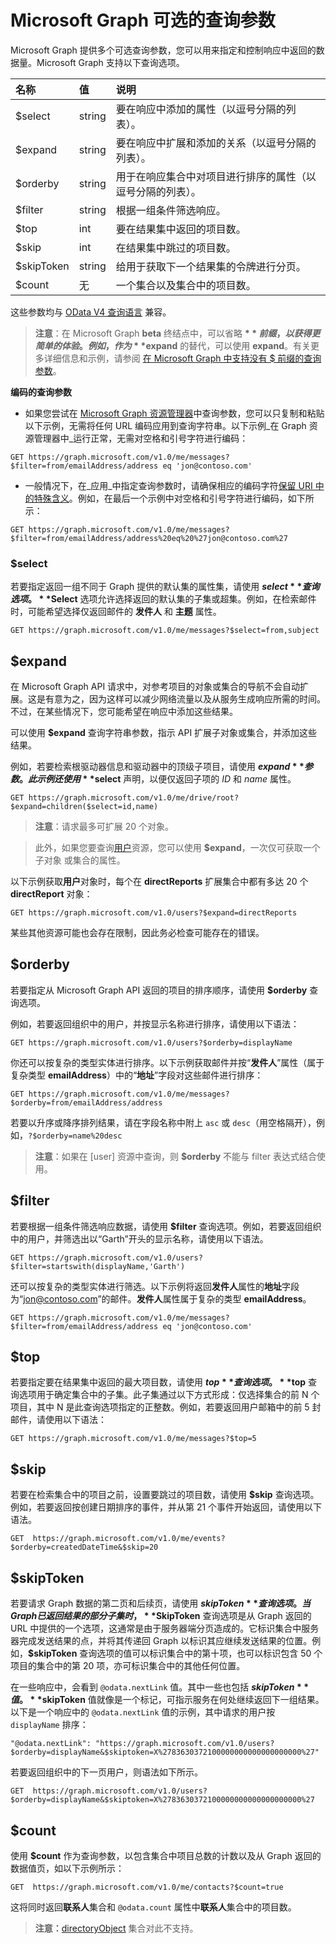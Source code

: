 # <a name="microsoft-graph-optional-query-parameters"></a>Microsoft Graph 可选的查询参数
Microsoft Graph 提供多个可选查询参数，您可以用来指定和控制响应中返回的数据量。Microsoft Graph 支持以下查询选项。 

|名称|值|说明|
|:---------------|:--------|:-------|
|$select|string|要在响应中添加的属性（以逗号分隔的列表）。|
|$expand|string|要在响应中扩展和添加的关系（以逗号分隔的列表）。  |
|$orderby|string|用于在响应集合中对项目进行排序的属性（以逗号分隔的列表）。|
|$filter|string|根据一组条件筛选响应。|
|$top|int|要在结果集中返回的项目数。|
|$skip|int|在结果集中跳过的项目数。|
|$skipToken|string|给用于获取下一个结果集的令牌进行分页。|
|$count|无|一个集合以及集合中的项目数。|

这些参数均与 [OData V4 查询语言](http://docs.oasis-open.org/odata/odata/v4.0/errata03/os/complete/part2-url-conventions/odata-v4.0-errata03-os-part2-url-conventions-complete.html#_Toc453752356) 兼容。

>  **注意**：在 Microsoft Graph **beta** 终结点中，可以省略 **$** 前缀，以获得更简单的体验。例如，作为 **$expand** 的替代，可以使用 **expand**。有关更多详细信息和示例，请参阅 [在 Microsoft Graph 中支持没有 $ 前缀的查询参数](http://dev.office.com/queryparametersinMicrosoftGraph)。  

**编码的查询参数**

- 如果您尝试在 [Microsoft Graph 资源管理器](https://graph.microsoft.io/en-us/graph-explorer#)中查询参数，您可以只复制和粘贴以下示例，无需将任何 URL 编码应用到查询字符串。以下示例_在 Graph 资源管理器中_运行正常，无需对空格和引号字符进行编码：
```http
GET https://graph.microsoft.com/v1.0/me/messages?$filter=from/emailAddress/address eq 'jon@contoso.com'
``` 
- 一般情况下，在_应用_中指定查询参数时，请确保相应的编码字符[保留 URI 中的特殊含义](https://tools.ietf.org/html/rfc3986#section-2.2)。例如，在最后一个示例中对空格和引号字符进行编码，如下所示：
```http
GET https://graph.microsoft.com/v1.0/me/messages?$filter=from/emailAddress/address%20eq%20%27jon@contoso.com%27
```

### <a name="$select"></a>$select
若要指定返回一组不同于 Graph 提供的默认集的属性集，请使用 **$select** 查询选项。**$Select** 选项允许选择返回的默认集的子集或超集。例如，在检索邮件时，可能希望选择仅返回邮件的 **发件人** 和 **主题** 属性。

```http
GET https://graph.microsoft.com/v1.0/me/messages?$select=from,subject
```

<!--For example, when retrieving the children of an item on a drive, you want to select that only the **name** and **size** properties of items are returned.

```http
GET https://graph.microsoft.com/v1.0/me/drive/root/children?$select=name,size
```

By submitting the request with the `$select=name,size` query string, the objects
in the response will only have those property values included. 


```json
{
  "value": [
    {
      "id": "13140a9sd9aba",
      "name": "Documents",
      "size": 1024
    },
    {
      "id": "123901909124a",
      "name": "Pictures",
      "size": 1012010210
    }
  ]
}
```--> 

## <a name="$expand"></a>$expand

在 Microsoft Graph API 请求中，对参考项目的对象或集合的导航不会自动扩展。这是有意为之，因为这样可以减少网络流量以及从服务生成响应所需的时间。不过，在某些情况下，您可能希望在响应中添加这些结果。

可以使用 **$expand** 查询字符串参数，指示 API 扩展子对象或集合，并添加这些结果。

例如，若要检索根驱动器信息和驱动器中的顶级子项目，请使用 **$expand** 参数。此示例还使用 **$select** 声明，以便仅返回子项的 _ID_ 和 _name_ 属性。

```http
GET https://graph.microsoft.com/v1.0/me/drive/root?$expand=children($select=id,name)
```

>  **注意**：请求最多可扩展 20 个对象。 

> 此外，如果您要查询[用户](http://graph.microsoft.io/en-us/docs/api-reference/v1.0/resources/user)资源，您可以使用 **$expand**，一次仅可获取一个子对象 或集合的属性。 

以下示例获取**用户**对象时，每个在 **directReports** 扩展集合中都有多达 20 个 **directReport** 对象：
```http
GET https://graph.microsoft.com/v1.0/users?$expand=directReports
```
某些其他资源可能也会存在限制，因此务必检查可能存在的错误。


<!---The following shows a sample result that is returned in the response body.-->


## <a name="$orderby"></a>$orderby

若要指定从 Microsoft Graph API 返回的项目的排序顺序，请使用 **$orderby** 查询选项。 

例如，若要返回组织中的用户，并按显示名称进行排序，请使用以下语法：

```http
GET https://graph.microsoft.com/v1.0/users?$orderby=displayName
``` 

你还可以按复杂的类型实体进行排序。以下示例获取邮件并按“**发件人**”属性（属于复杂类型 **emailAddress**）中的“**地址**”字段对这些邮件进行排序：

```http
GET https://graph.microsoft.com/v1.0/me/messages?$orderby=from/emailAddress/address
``` 

若要以升序或降序排列结果，请在字段名称中附上 `asc` 或 `desc`（用空格隔开），例如，`?$orderby=name%20desc`

 >  **注意**：如果在 [user] 资源中查询，则 **$orderby** 不能与 filter 表达式结合使用。

## <a name="$filter"></a>$filter
若要根据一组条件筛选响应数据，请使用 **$filter** 查询选项。例如，若要返回组织中的用户，并筛选出以“Garth”开头的显示名称，请使用以下语法。

```http
GET https://graph.microsoft.com/v1.0/users?$filter=startswith(displayName,'Garth')
```

还可以按复杂的类型实体进行筛选。以下示例将返回**发件人**属性的**地址**字段为“jon@contoso.com”的邮件。**发件人**属性属于复杂的类型 **emailAddress**。

```http
GET https://graph.microsoft.com/v1.0/me/messages?$filter=from/emailAddress/address eq 'jon@contoso.com'
``` 

## <a name="$top"></a>$top
若要指定要在结果集中返回的最大项目数，请使用 **$top** 查询选项。**$top** 查询选项用于确定集合中的子集。此子集通过以下方式形成：仅选择集合的前 N 个项目，其中 N 是此查询选项指定的正整数。例如，若要返回用户邮箱中的前 5 封邮件，请使用以下语法：

```http
GET https://graph.microsoft.com/v1.0/me/messages?$top=5
```

## <a name="$skip"></a>$skip
若要在检索集合中的项目之前，设置要跳过的项目数，请使用 **$skip** 查询选项。例如，若要返回按创建日期排序的事件，并从第 21 个事件开始返回，请使用以下语法。

```http
GET  https://graph.microsoft.com/v1.0/me/events?$orderby=createdDateTime&$skip=20
```

## <a name="$skiptoken"></a>$skipToken
若要请求 Graph 数据的第二页和后续页，请使用 **$skipToken** 查询选项。当 Graph 已返回结果的部分子集时，**$SkipToken** 查询选项是从 Graph 返回的 URL 中提供的一个选项，这通常是由于服务器端分页造成的。它标识集合中服务器完成发送结果的点，并将其传递回 Graph 以标识其应继续发送结果的位置。例如，**$skipToken** 查询选项的值可以标识集合中的第十项，也可以标识包含 50 个项目的集合中的第 20 项，亦可标识集合中的其他任何位置。

在一些响应中，会看到 `@odata.nextLink` 值。其中一些也包括 **$skipToken** 值。**$skipToken** 值就像是一个标记，可指示服务在何处继续返回下一组结果。以下是一个响应中的 `@odata.nextLink` 值的示例，其中请求的用户按 `displayName` 排序： 

```
"@odata.nextLink": "https://graph.microsoft.com/v1.0/users?$orderby=displayName&$skiptoken=X%2783630372100000000000000000000%27"
```

若要返回组织中的下一页用户，则语法如下所示。

```http
GET  https://graph.microsoft.com/v1.0/users?$orderby=displayName&$skiptoken=X%2783630372100000000000000000000%27
```

## <a name="$count"></a>$count
使用 **$count** 作为查询参数，以包含集合中项目总数的计数以及从 Graph 返回的数据值页，如以下示例所示：
```http
GET  https://graph.microsoft.com/v1.0/me/contacts?$count=true
```
这将同时返回**联系人**集合和 `@odata.count` 属性中**联系人**集合中的项目数。

>**注意：**[directoryObject](http://graph.microsoft.io/en-us/docs/api-reference/v1.0/resources/directoryobject) 集合对此不支持。
